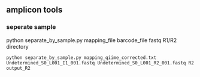 ## amplicon tools

### seperate sample
python separate_by_sample.py mapping_file barcode_file fastq R1/R2 directory
```
python separate_by_sample.py mapping_qiime_corrected.txt Undetermined_S0_L001_I1_001.fastq Undetermined_S0_L001_R2_001.fastq R2 output_R2
```
